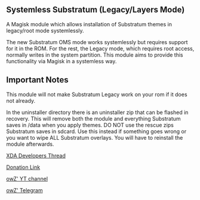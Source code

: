 ## Systemless Substratum (Legacy/Layers Mode)
 A Magisk module which allows installation of Substratum themes in legacy/root mode
systemlessly.

 The new Substratum OMS mode works systemlessly but requires support for it in the ROM.
For the rest, the Legacy mode, which requires root access, normally writes in the
system partition.
 This module aims to provide this functionality via Magisk in a systemless way.
 
## Important Notes
 This module will not make Substratum Legacy work on your rom if it does not already.
 
 In the uninstaller directory there is an uninstaller zip that can be flashed in recovery.
This will remove both the module and everything Substratum saves in /data when you apply
themes. DO NOT use the rescue zips Substratum saves in sdcard. Use this instead if something
goes wrong or you want to wipe ALL Substratum overlays.
You will have to reinstall the module afterwards.
 
[XDA Developers Thread](https://forum.xda-developers.com/apps/magisk/module-systemless-substratum-legacy-t3623607/)
 
[Donation Link](https://paypal.me/NodensDev)

[owZ' YT channel](https://m.youtube.com/channel/UCWY1wG5VTJn-24IQwJRJY5g)

[owZ' Telegram](https://t.me/windowzyt)
